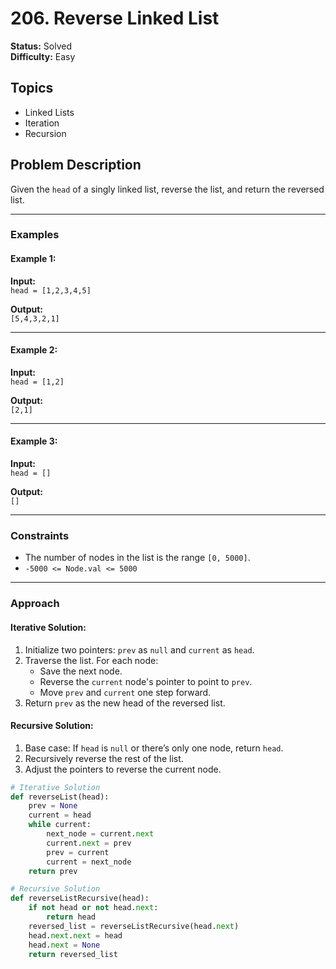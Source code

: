 # 206. Reverse Linked List

**Status:** Solved  
**Difficulty:** Easy  

## Topics
- Linked Lists
- Iteration
- Recursion

## Problem Description

Given the `head` of a singly linked list, reverse the list, and return the reversed list.

---

### Examples

#### Example 1:

**Input:**  
`head = [1,2,3,4,5]`  

**Output:**  
`[5,4,3,2,1]`

---

#### Example 2:

**Input:**  
`head = [1,2]`  

**Output:**  
`[2,1]`

---

#### Example 3:

**Input:**  
`head = []`  

**Output:**  
`[]`

---

### Constraints

- The number of nodes in the list is the range `[0, 5000]`.
- `-5000 <= Node.val <= 5000`

---

### Approach

#### Iterative Solution:
1. Initialize two pointers: `prev` as `null` and `current` as `head`.
2. Traverse the list. For each node:
   - Save the next node.
   - Reverse the `current` node's pointer to point to `prev`.
   - Move `prev` and `current` one step forward.
3. Return `prev` as the new head of the reversed list.

#### Recursive Solution:
1. Base case: If `head` is `null` or there’s only one node, return `head`.
2. Recursively reverse the rest of the list.
3. Adjust the pointers to reverse the current node.

```python
# Iterative Solution
def reverseList(head):
    prev = None
    current = head
    while current:
        next_node = current.next
        current.next = prev
        prev = current
        current = next_node
    return prev

# Recursive Solution
def reverseListRecursive(head):
    if not head or not head.next:
        return head
    reversed_list = reverseListRecursive(head.next)
    head.next.next = head
    head.next = None
    return reversed_list
